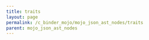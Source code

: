 ```yaml
---
title: traits
layout: page
permalink: /c_binder_mojo/mojo_json_ast_nodes/traits
parent: mojo_json_ast_nodes
---
```


